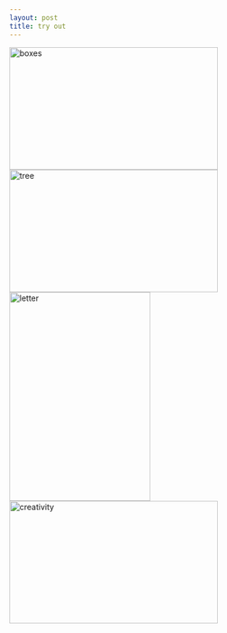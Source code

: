 ```yaml
---
layout: post
title: try out
---
```


<img src="https://farm8.staticflickr.com/7419/16415095876_6a80851b1f_b.jpg" alt="boxes" height="217" width="370">

<img src="https://farm8.staticflickr.com/7413/16415091896_4fb92bccc9_b.jpg" alt="tree" height="217" width="370">

<img src="https://farm8.staticflickr.com/7286/16196862898_7b436773c1_n.jpg" alt="letter" height="370" width="250">

<img src="https://farm9.staticflickr.com/8668/16255160337_7564fefef5_n.jpg" alt="creativity" height="217" width="370">
